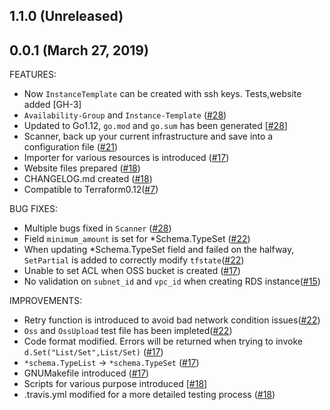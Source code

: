 ## 1.1.0 (Unreleased)
## 0.0.1 (March 27, 2019)

FEATURES:

* Now `InstanceTemplate` can be created with ssh keys. Tests,website added [GH-3]
* `Availability-Group` and `Instance-Template` ([#28](https://github.com/terraform-providers/terraform-provider-jdcloud/issues/28))
* Updated to Go1.12, `go.mod` and `go.sum` has been generated [[#28](https://github.com/terraform-providers/terraform-provider-jdcloud/issues/28)] 
* Scanner, back up your current infrastructure and save into a configuration file ([#21](https://github.com/terraform-providers/terraform-provider-jdcloud/issues/21))
* Importer for various resources is introduced ([#17](https://github.com/terraform-providers/terraform-provider-jdcloud/issues/17))
* Website files prepared ([#18](https://github.com/terraform-providers/terraform-provider-jdcloud/issues/18))
* CHANGELOG.md created ([#18](https://github.com/terraform-providers/terraform-provider-jdcloud/issues/18))
* Compatible to Terraform0.12([#7](https://github.com/terraform-providers/terraform-provider-jdcloud/issues/7))

BUG FIXES:

* Multiple bugs fixed in `Scanner` ([#28](https://github.com/terraform-providers/terraform-provider-jdcloud/issues/28))
* Field `minimum_amount` is set for *Schema.TypeSet ([#22](https://github.com/terraform-providers/terraform-provider-jdcloud/issues/22))
* When updating *Schema.TypeSet field and failed on the halfway, `SetPartial` is added to correctly modify `tfstate`([#22](https://github.com/terraform-providers/terraform-provider-jdcloud/issues/22))
* Unable to set ACL when OSS bucket is created ([#17](https://github.com/terraform-providers/terraform-provider-jdcloud/issues/17))
* No validation on `subnet_id` and `vpc_id` when creating RDS instance([#15](https://github.com/terraform-providers/terraform-provider-jdcloud/issues/15))

IMPROVEMENTS:

* Retry function is introduced to avoid bad network condition issues([#22](https://github.com/terraform-providers/terraform-provider-jdcloud/issues/22))
* `Oss` and `OssUpload` test file has been impleted([#22](https://github.com/terraform-providers/terraform-provider-jdcloud/issues/22))
* Code format modified. Errors will be returned when trying to invoke `d.Set("List/Set",List/Set)` ([#17](https://github.com/terraform-providers/terraform-provider-jdcloud/issues/17))
* `*schema.TypeList` -> `*schema.TypeSet` ([#17](https://github.com/terraform-providers/terraform-provider-jdcloud/issues/17))
* GNUMakefile introduced ([#17](https://github.com/terraform-providers/terraform-provider-jdcloud/issues/17))
* Scripts for various purpose introduced [[#18](https://github.com/terraform-providers/terraform-provider-jdcloud/issues/18)] 
* .travis.yml modified for a more detailed testing process ([#18](https://github.com/terraform-providers/terraform-provider-jdcloud/issues/18))
